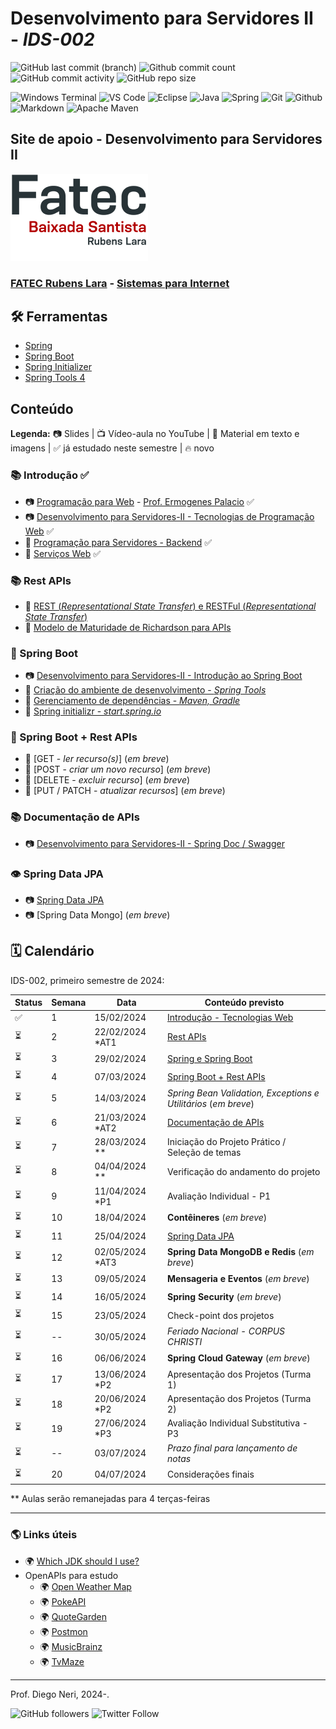 # Desenvolvimento para Servidores II - _IDS-002_

![GitHub last commit (branch)](https://img.shields.io/github/last-commit/diegoneri/aulas-ds-spring-boot/main?label=%C3%BAltima%20atualiza%C3%A7%C3%A3o)
![Github commit count](https://badgen.net/github/commits/diegoneri/aulas-ds-spring-boot)
![GitHub commit activity](https://img.shields.io/github/commit-activity/m/diegoneri/aulas-ds-spring-boot?label=commits)
![GitHub repo size](https://img.shields.io/github/repo-size/diegoneri/aulas-ds-spring-boot?label=tamanho)

![Windows Terminal](https://img.shields.io/badge/windows%20terminal-4D4D4D?style=for-the-badge&logo=windows%20terminal&logoColor=white)
![VS Code](https://img.shields.io/badge/Visual_Studio_Code-0078D4?style=for-the-badge&logo=visual%20studio%20code&logoColor=white)
![Eclipse](https://img.shields.io/badge/Eclipse-FE7A16.svg?style=for-the-badge&logo=Eclipse&logoColor=white)
![Java](https://img.shields.io/badge/java-%23ED8B00.svg?style=for-the-badge&logo=openjdk&logoColor=white)
![Spring](https://img.shields.io/badge/spring-%236DB33F.svg?style=for-the-badge&logo=spring&logoColor=white)
![Git](https://img.shields.io/badge/GIT-E44C30?style=for-the-badge&logo=git&logoColor=white)
![Github](https://img.shields.io/badge/GitHub-100000?style=for-the-badge&logo=github&logoColor=white)
![Markdown](https://img.shields.io/badge/Markdown-000000?style=for-the-badge&logo=markdown&logoColor=white)
![Apache Maven](https://img.shields.io/badge/Apache%20Maven-C71A36?style=for-the-badge&logo=Apache%20Maven&logoColor=white)

## Site de apoio - Desenvolvimento para Servidores II

![Logo em cores da FATEC RL](content/logo/fatec_rl-cor.png)

### [FATEC Rubens Lara](https://fatecrl.edu.br/) - [Sistemas para Internet](https://fatecrl.edu.br/cursos/sistemas-para-internet/)

## 🛠 Ferramentas

- [Spring](<https://spring.io/>)
- [Spring Boot](<https://spring.io/quickstart>)
- [Spring Initializer](<http://start.spring.io/>)
- [Spring Tools 4](<https://spring.io/tools>)

## Conteúdo

**Legenda:** 📷 Slides \| 📺 Vídeo-aula no YouTube \| 📖 Material em texto e imagens \|  ✅ já estudado neste semestre \| 🔥 novo

### 📚 Introdução ✅

- 📷 [Programação para Web](https://docs.google.com/presentation/d/1W1dcLeHVS2Ln7MG7S5A7SaTsHD0iQBA5OxIyJTGeKLc/edit "Slides - Aulas Programação Web") - [Prof. Ermogenes Palacio](<https://github.com/ermogenes> "Github do Professor Ermogenes Palacio") ✅
- 📷 [Desenvolvimento para Servidores-II - Tecnologias de Programação Web](https://docs.google.com/presentation/d/1npVNbaS8hyEi5x5X5aXqxX37rppnTjkYakQRUSlRHik) ✅
- 📖 [Programação para Servidores - Backend](content/01.1-backend.md) ✅
- 📖 [Serviços Web](content/01.2-web-services.md) ✅

### 📚 Rest APIs

- 📖 [REST (_Representational State Transfer_) e RESTFul (_Representational State Transfer_)](content/02.1-rest.md)
- 📖 [Modelo de Maturidade de Richardson para APIs](content/02.2-maturity-level.md)

### 🔢 Spring Boot

- 📷 [Desenvolvimento para Servidores-II - Introdução ao Spring Boot](https://docs.google.com/presentation/d/1ax0Mub_4ypT3qm4OQ_pRcVYrW9GDcsHnF4Svv4Gb36o)
- 📖 [Criação do ambiente de desenvolvimento - _Spring Tools_](content/03.2-ambiente.md)
- 📖 [Gerenciamento de dependências - _Maven, Gradle_](content/03.3-dependencias.md)
- 📖 [Spring initializr - _start.spring.io_](content/03.4-initializr.md)

### 🔢 Spring Boot + Rest APIs

- 📖 [GET - _ler recurso(s)_]  (_em breve_)
- 📖 [POST - _criar um novo recurso_]  (_em breve_)
- 📖 [DELETE - _excluir recurso_]  (_em breve_)
- 📖 [PUT / PATCH - _atualizar recursos_]  (_em breve_)

### 📚 Documentação de APIs

- 📷 [Desenvolvimento para Servidores-II - Spring Doc / Swagger](https://docs.google.com/presentation/d/1hu7_zQc3Y172kUDhBT5IZ3Fr6Z0m1lyE-gXIn8wq5Ds/edit?usp=sharing)

### 👁 Spring Data JPA

- 📷 [Spring Data JPA](https://docs.google.com/presentation/d/1C_V9mEnG3ssFfdYVHBYQAC3zOa_mXBoe_u83vXhV7_s/edit?usp=sharing)
- 📷 [Spring Data Mongo] (_em breve_)


## 🗓 Calendário

IDS-002, primeiro semestre de 2024:

Status | Semana | Data                | Conteúdo previsto                                                     
-------|--------| ------------------- | --------------------------------------------------------------------- 
  ✅   | 1     | 15/02/2024          | [Introdução - Tecnologias Web](#-introdu%C3%A7%C3%A3o---tecnologias-web)
  ⏳   | 2      | 22/02/2024  *AT1    | [Rest APIs](#-rest-apis)                                 
  ⏳   |3      | 29/02/2024          | [Spring e Spring Boot](#-spring-boot)                                
  ⏳   |4      | 07/03/2024          | [Spring Boot + Rest APIs](#-spring-boot--rest-apis)                          
  ⏳   |5      | 14/03/2024          | *Spring Bean Validation, Exceptions e Utilitários* (_em breve_)                                
  ⏳   |6      | 21/03/2024  *AT2    | [Documentação de APIs](#-swagger-e-documentação-de-apis)                          
  ⏳   |7      | 28/03/2024  **      | Iniciação do Projeto Prático / Seleção de temas       
  ⏳   |8      | 04/04/2024  **      | Verificação do andamento do projeto          
  ⏳   |9      | 11/04/2024  *P1     | Avaliação Individual - P1                            
  ⏳   |10     | 18/04/2024          | **Contêineres** (_em breve_)  
  ⏳   |11     | 25/04/2024          | [Spring Data JPA](#-spring-data-jpa)
  ⏳   |12     | 02/05/2024  *AT3    | **Spring Data MongoDB e Redis** (_em breve_)                               
  ⏳   |13     | 09/05/2024          | **Mensageria e Eventos** (_em breve_)                          
  ⏳   |14     | 16/05/2024          | **Spring Security** (_em breve_)           
  ⏳   |15     | 23/05/2024          | Check-point dos projetos                                          
  ⏳   |--     | 30/05/2024          | _Feriado Nacional - CORPUS CHRISTI_              
  ⏳   |16     | 06/06/2024          | **Spring Cloud Gateway** (_em breve_)                                                     
  ⏳   |17     | 13/06/2024  *P2     | Apresentação dos Projetos (Turma 1)                          
  ⏳   |18     | 20/06/2024  *P2     | Apresentação dos Projetos (Turma 2)                                                      
  ⏳   |19     | 27/06/2024  *P3     | Avaliação Individual Substitutiva - P3
  ⏳   |--     | 03/07/2024          | _Prazo final para lançamento de notas_         
  ⏳   |20     | 04/07/2024          | Considerações finais                                                                             
 
** Aulas serão remanejadas para 4 terças-feiras

---


### 🌎 Links úteis

- 🌍 [Which JDK should I use?](https://whichjdk.com/)
- OpenAPIs para estudo
  - 🌍 [Open Weather Map](https://openweathermap.org/api/one-call-3)
  - 🌍 [PokeAPI](https://pokeapi.co/)
  - 🌍 [QuoteGarden](https://pprathameshmore.github.io/QuoteGarden/)
  - 🌍 [Postmon](https://postmon.com.br/)
  - 🌍 [MusicBrainz](https://musicbrainz.org/doc/MusicBrainz_API)
  - 🌍 [TvMaze](https://www.tvmaze.com/api)

----
Prof. Diego Neri, 2024-.

![GitHub followers](https://img.shields.io/github/followers/diegoneri?label=seguidores&style=social)
![Twitter Follow](https://img.shields.io/twitter/follow/diegoneri?style=social)

